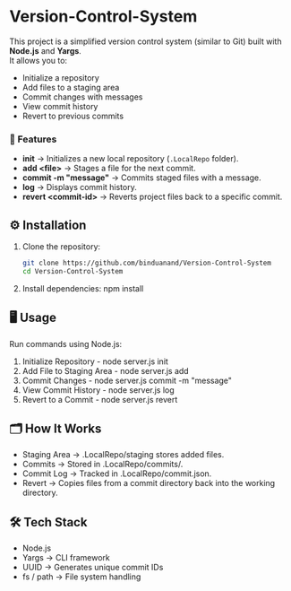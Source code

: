 # Version-Control-System

This project is a simplified version control system (similar to Git) built with **Node.js** and **Yargs**.  
It allows you to:

- Initialize a repository  
- Add files to a staging area  
- Commit changes with messages  
- View commit history  
- Revert to previous commits  



### 🚀 Features
- **init** → Initializes a new local repository (`.LocalRepo` folder).  
- **add \<file\>** → Stages a file for the next commit.  
- **commit -m "message"** → Commits staged files with a message.  
- **log** → Displays commit history.  
- **revert \<commit-id\>** → Reverts project files back to a specific commit.  





## ⚙️ Installation
1. Clone the repository:
   ```bash
   git clone https://github.com/binduanand/Version-Control-System
   cd Version-Control-System

2. Install dependencies:
   npm install


## 🖥️ Usage
Run commands using Node.js:

1. Initialize Repository - node server.js init
2. Add File to Staging Area - node server.js add <file>
3. Commit Changes - node server.js commit -m "message"
4. View Commit History - node server.js log
5. Revert to a Commit - node server.js revert <commit-id>



## 🗂️ How It Works
- Staging Area → .LocalRepo/staging stores added files.
- Commits → Stored in .LocalRepo/commits/<commit-id>.
- Commit Log → Tracked in .LocalRepo/commit.json.
- Revert → Copies files from a commit directory back into the working directory.

 ## 🛠️ Tech Stack
 - Node.js
 - Yargs → CLI framework
 - UUID → Generates unique commit IDs
 - fs / path → File system handling
